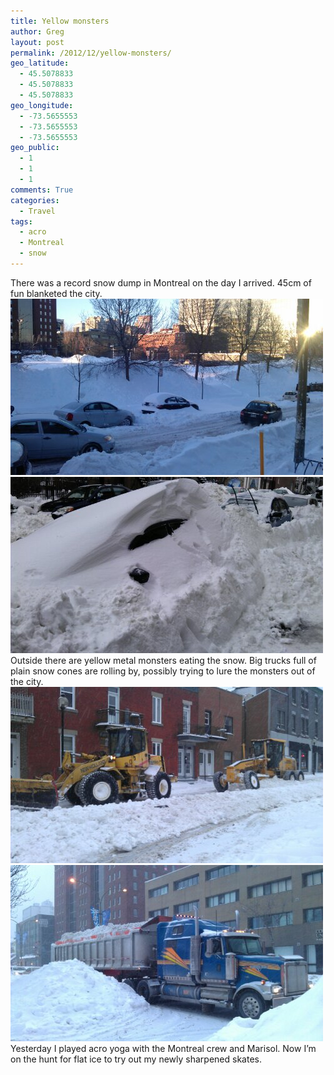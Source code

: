 ```yaml
---
title: Yellow monsters
author: Greg
layout: post
permalink: /2012/12/yellow-monsters/
geo_latitude:
  - 45.5078833
  - 45.5078833
  - 45.5078833
geo_longitude:
  - -73.5655553
  - -73.5655553
  - -73.5655553
geo_public:
  - 1
  - 1
  - 1
comments: True
categories:
  - Travel
tags:
  - acro
  - Montreal
  - snow
---
```

There was a record snow dump in Montreal on the day I arrived. 45cm of fun blanketed the city.  
[<img title="IMAG0111.jpg" class="alignnone" alt="image" src="/wp-content/uploads/2012/12/wpid-IMAG0111.jpg" />][1] [<img title="IMAG0116.jpg" class="alignnone" alt="image" src="/wp-content/uploads/2012/12/wpid-IMAG01161.jpg" />][2]  
Outside there are yellow metal monsters eating the snow. Big trucks full of plain snow cones are rolling by, possibly trying to lure the monsters out of the city.  
[<img title="IMAG0129.jpg" class="alignnone" alt="image" src="/wp-content/uploads/2012/12/wpid-IMAG0129.jpg" />][3] [<img title="IMAG0133.jpg" class="alignnone" alt="image" src="/wp-content/uploads/2012/12/wpid-IMAG0133.jpg" />][4]  
Yesterday I played acro yoga with the Montreal crew and Marisol. Now I&#8217;m on the hunt for flat ice to try out my newly sharpened skates.

 [1]: /wp-content/uploads/2012/12/wpid-IMAG0111.jpg
 [2]: /wp-content/uploads/2012/12/wpid-IMAG01161.jpg
 [3]: /wp-content/uploads/2012/12/wpid-IMAG0129.jpg
 [4]: /wp-content/uploads/2012/12/wpid-IMAG0133.jpg